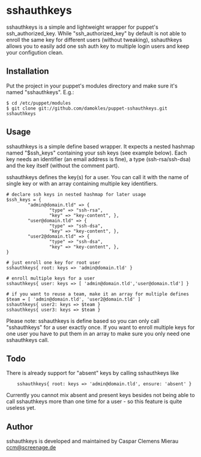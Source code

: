 sshauthkeys
===

sshauthkeys is a simple and lightweight wrapper for puppet's ssh_authorized_key. While "ssh_authorized_key" by default is not able to enroll the same key for different users (without tweaking), sshauthkeys allows you to easily add one ssh auth key to multiple login users and keep your configution clean.

Installation
---

Put the project in your puppet's modules directory and make sure it's named "sshauthkeys". E.g.:

	$ cd /etc/puppet/modules
	$ git clone git://github.com/damokles/puppet-sshauthkeys.git sshauthkeys


Usage
---

sshauthkeys is a simple define based wrapper. It expects a nested hashmap named "$ssh_keys" containing your ssh keys (see example below). Each key needs an identifier (an email address is fine), a type (ssh-rsa/ssh-dsa) and the key itself (without the comment part).

sshauthkeys defines the key(s) for a user. You can call it with the name of single key or with an array containing multiple key identifiers.

	# declare ssh keys in nested hashmap for later usage
	$ssh_keys = {
	        "admin@domain.tld" => {
	                "type" => "ssh-rsa",
	                "key" => "key-content", },
	        "user@domain.tld" => {
	                "type" => "ssh-dsa",
	                "key" => "key-content", },
	        "user2@domain.tld" => {
	                "type" => "ssh-dsa",
	                "key" => "key-content", },
	}
	
	# just enroll one key for root user
	sshauthkeys{ root: keys => 'admin@domain.tld' }
	
	# enroll multiple keys for a user
	sshauthkeys{ user: keys => [ 'admin@domain.tld','user@domain.tld'] }
	
	# if you want to reuse a team, make it an array for multiple defines 
	$team = [ 'admin@domain.tld', 'user2@domain.tld' ]
	sshauthkeys{ user2: keys => $team }
	sshauthkeys{ user3: keys => $team }

Please note: sshauthkeys is define based so you can only call "sshauthkeys" for a user exactly once. If you want to enroll multiple keys for one user you have to put them in an array to make sure you only need one sshauthkeys call. 

Todo
---

There is already support for "absent" keys by calling sshauthkeys like

        sshauthkeys{ root: keys => 'admin@domain.tld', ensure: 'absent' }

Currently you cannot mix absent and present keys besides not being able to call sshauthkeys more than one time for a user - so this feature is quite useless yet.
	
Author
---

sshauthkeys is developed and maintained by Caspar Clemens Mierau <ccm@screenage.de>

